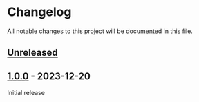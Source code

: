 # Changelog

All notable changes to this project will be documented in this file.

## [Unreleased]

## [1.0.0] - 2023-12-20

Initial release

[Unreleased]: https://github.com/nephosolutions/terraform-tfe-variable-set/compare/v1.0.0...HEAD
[1.0.0]: https://github.com/nephosolutions/terraform-tfe-variable-set/releases/tag/v1.0.0
